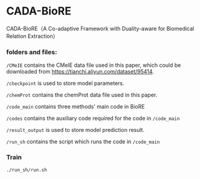 # CADA-BioRE
CADA-BioRE（A Co-adaptive Framework with Duality-aware for Biomedical Relation Extraction）
### folders and files:
`/CMeIE` contains the CMeIE data file used in this paper, which could be downloaded from https://tianchi.aliyun.com/dataset/95414.

`/checkpoint` is used to store model parameters.

`/chemProt` contains the chemProt data file used in this paper.

`/code_main` contains three methods' main code in BioRE

`/codes` contains the auxiliary code required for the code in `/code_main`

`/result_output` is used to store model prediction result.

`/run_sh` contains the script which runs the code in `/code_main`

### Train
~~~
./run_sh/run.sh
